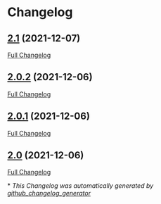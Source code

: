 # Changelog

## [2.1](https://github.com/front-matter/briard/tree/2.1) (2021-12-07)

[Full Changelog](https://github.com/front-matter/briard/compare/2.0.2...2.1)

## [2.0.2](https://github.com/front-matter/briard/tree/2.0.2) (2021-12-06)

[Full Changelog](https://github.com/front-matter/briard/compare/2.0.1...2.0.2)

## [2.0.1](https://github.com/front-matter/briard/tree/2.0.1) (2021-12-06)

[Full Changelog](https://github.com/front-matter/briard/compare/2.0...2.0.1)

## [2.0](https://github.com/front-matter/briard/tree/2.0) (2021-12-06)

[Full Changelog](https://github.com/front-matter/briard/compare/d1adb0353c9b3abd0b8f64fed5e0970cf03b537c...2.0)



\* *This Changelog was automatically generated by [github_changelog_generator](https://github.com/github-changelog-generator/github-changelog-generator)*
